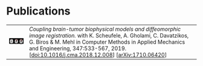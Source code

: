 # Publications

<table>
<tr>
<td><p align="center"><img src="pics/2019-scheufele-CMAME.png" alt="scheufele2019"  width="240"/></p></td>
<td>
<i> Coupling brain-tumor biophysical models and diffeomorphic image registration.</i>
with K. Scheufele, A. Gholami, C. Davatzikos, G. Biros & M. Mehl in
Computer Methods in Applied Mechanics and Engineering, 347:533-567, 2019.<br>
[<a href="https://doi.org/10.1016/j.cma.2018.12.008">doi:10.1016/j.cma.2018.12.008</a>]
[<a href="https://arxiv.org/abs/1710.06420">arXiv:1710.06420</a>]
</td>
</tr>
</table>


